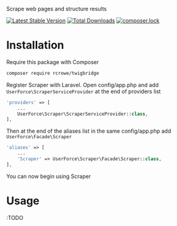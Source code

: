 Scrape web pages and structure results

[![Latest Stable Version](https://poser.pugx.org/userforce/laravel-scraper/v/stable)](https://packagist.org/packages/userforce/laravel-scraper)
[![Total Downloads](https://poser.pugx.org/userforce/laravel-scraper/downloads)](https://packagist.org/packages/userforce/laravel-scraper)
[![composer.lock](https://poser.pugx.org/userforce/laravel-scraper/composerlock)](https://packagist.org/packages/userforce/laravel-scraper)

# Installation
Require this package with Composer

```bash
composer require rcrowe/twigbridge
```

Register Scraper with Laravel. Open config/app.php and add ```UserForce\ScraperServiceProvider``` at the end of providers list

```php
'providers' => [
    ...
    UserForce\Scraper\ScraperServiceProvider::class,
],
```

Then at the end of the aliases list in the same config/app.php add ```UserForce\Facade\Scraper```

```php
'aliases' => [
    ...
    'Scraper' => UserForce\Scraper\Facade\Scraper::class,
],
```

You can now begin using Scraper

# Usage
:TODO